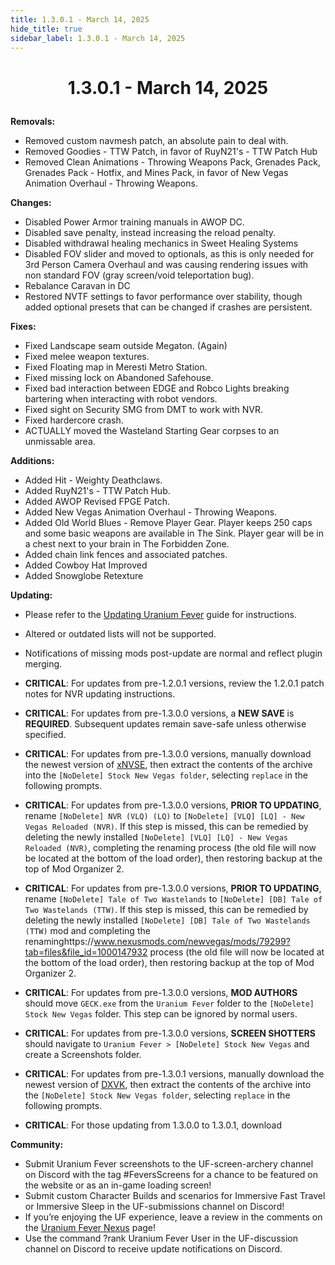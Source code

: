 ```yaml
---
title: 1.3.0.1 - March 14, 2025
hide_title: true
sidebar_label: 1.3.0.1 - March 14, 2025
---
```


# <p align="center"> 1.3.0.1 - March 14, 2025</p>

**Removals:**
- Removed custom navmesh patch, an absolute pain to deal with.
- Removed Goodies - TTW Patch, in favor of RuyN21's - TTW Patch Hub
- Removed Clean Animations - Throwing Weapons Pack, Grenades Pack, Grenades Pack - Hotfix, and Mines Pack, in favor of New Vegas Animation Overhaul - Throwing Weapons.

**Changes:**
- Disabled Power Armor training manuals in AWOP DC.
- Disabled save penalty, instead increasing the reload penalty.
- Disabled withdrawal healing mechanics in Sweet Healing Systems
- Disabled FOV slider and moved to optionals, as this is only needed for 3rd Person Camera Overhaul and was causing rendering issues with non standard FOV (gray screen/void teleportation bug).
- Rebalance Caravan in DC
- Restored NVTF settings to favor performance over stability, though added optional presets that can be changed if crashes are persistent.

**Fixes:**
- Fixed Landscape seam outside Megaton. (Again)
- Fixed melee weapon textures.
- Fixed Floating map in Meresti Metro Station.
- Fixed missing lock on Abandoned Safehouse.
- Fixed bad interaction between EDGE and Robco Lights breaking bartering when interacting with robot vendors.
- Fixed sight on Security SMG from DMT to work with NVR.
- Fixed hardercore crash.
- ACTUALLY moved the Wasteland Starting Gear corpses to an unmissable area.

**Additions:**
- Added Hit - Weighty Deathclaws.
- Added RuyN21's - TTW Patch Hub.
- Added AWOP Revised FPGE Patch.
- Added New Vegas Animation Overhaul - Throwing Weapons.
- Added Old World Blues - Remove Player Gear. Player keeps 250 caps and some basic weapons are available in The Sink. Player gear will be in a chest next to your brain in The Forbidden Zone.
- Added chain link fences and associated patches.
- Added Cowboy Hat Improved
- Added Snowglobe Retexture

**Updating:**
- Please refer to the [Updating Uranium Fever](https://uraniumfever.net/docs/updating/) guide for instructions.
- Altered or outdated lists will not be supported.
- Notifications of missing mods post-update are normal and reflect plugin merging.

- **CRITICAL**: For updates from pre-1.2.0.1 versions, review the 1.2.0.1 patch notes for NVR updating instructions. 
- **CRITICAL**: For updates from pre-1.3.0.0 versions, a **NEW SAVE** is **REQUIRED**. Subsequent updates remain save-safe unless otherwise specified.
- **CRITICAL**: For updates from pre-1.3.0.0 versions, manually download the newest version of [xNVSE](https://www.nexusmods.com/newvegas/mods/67883?tab=files&file_id=1000145145&nmm=1), then extract the contents of the archive into the `[NoDelete] Stock New Vegas folder`, selecting `replace` in the following prompts.
- **CRITICAL**: For updates from pre-1.3.0.0 versions, **PRIOR TO UPDATING**, rename `[NoDelete] NVR (VLQ) (LQ)` to `[NoDelete] [VLQ] [LQ] - New Vegas Reloaded (NVR)`. If this step is missed, this can be remedied by deleting the newly installed `[NoDelete] [VLQ] [LQ] - New Vegas Reloaded (NVR)`, completing the renaming process (the old file will now be located at the bottom of the load order), then restoring backup at the top of Mod Organizer 2.
- **CRITICAL**: For updates from pre-1.3.0.0 versions, **PRIOR TO UPDATING**, rename `[NoDelete] Tale of Two Wastelands` to `[NoDelete] [DB] Tale of Two Wastelands (TTW)`. If this step is missed, this can be remedied by deleting the newly installed `[NoDelete] [DB] Tale of Two Wastelands (TTW)` mod and completing the renaminghttps://www.nexusmods.com/newvegas/mods/79299?tab=files&file_id=1000147932 process (the old file will now be located at the bottom of the load order), then restoring backup at the top of Mod Organizer 2.
- **CRITICAL**: For updates from pre-1.3.0.0 versions, **MOD AUTHORS** should move `GECK.exe` from the `Uranium Fever` folder to the `[NoDelete] Stock New Vegas` folder. This step can be ignored by normal users.
- **CRITICAL**: For updates from pre-1.3.0.0 versions, **SCREEN SHOTTERS** should navigate to `Uranium Fever > [NoDelete] Stock New Vegas` and create a Screenshots folder.
- **CRITICAL**: For updates from pre-1.3.0.1 versions, manually download the newest version of [DXVK](https://www.nexusmods.com/newvegas/mods/79299?tab=files&file_id=1000143106&nmm=1), then extract the contents of the archive into the `[NoDelete] Stock New Vegas folder`, selecting `replace` in the following prompts.
- **CRITICAL**: For those updating from 1.3.0.0 to 1.3.0.1, download 

 **Community:**
- Submit Uranium Fever screenshots to the UF-screen-archery channel on Discord with the tag #FeversScreens for a chance to be featured on the website or as an in-game loading screen!
- Submit custom Character Builds and scenarios for Immersive Fast Travel or Immersive Sleep in the UF-submissions channel on Discord!
- If you’re enjoying the UF experience, leave a review in the comments on the [Uranium Fever Nexus](https://www.nexusmods.com/newvegas/mods/89815?tab=posts&BH=3) page!
- Use the command ?rank Uranium Fever User in the UF-discussion channel on Discord to receive update notifications on Discord.
